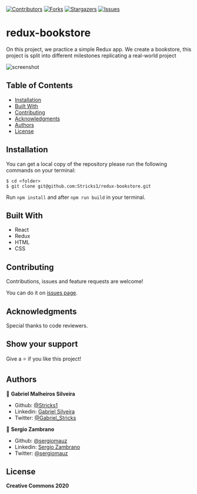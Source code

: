 [![Contributors][contributors-shield]][contributors-url]
[![Forks][forks-shield]][forks-url]
[![Stargazers][stars-shield]][stars-url]
[![Issues][issues-shield]][issues-url]

# redux-bookstore
On this project, we practice a simple Redux app. We create a bookstore, this project is split into different milestones replicating a real-world project

![screenshot](https://user-images.githubusercontent.com/36812672/95636721-6fda2f80-0a55-11eb-83f6-4a8a29165180.png)


## Table of Contents

* [Installation](#installation)
* [Built With](#built-with)
* [Contributing](#contributing)
* [Acknowledgments](#acknowledgments)
* [Authors](#author)
* [License](#license)


## Installation

You can get a local copy of the repository please run the following commands on your terminal:
```
$ cd <folder>
$ git clone git@github.com:Stricks1/redux-bookstore.git
```

Run `npm install` and after `npm run build` in your terminal.

## Built With
- React
- Redux
- HTML
- CSS


## Contributing

Contributions, issues and feature requests are welcome!

You can do it on [issues page](issues/).

## Acknowledgments

Special thanks to code reviewers.

## Show your support

Give a ⭐️ if you like this project!

## Authors

👤 **Gabriel Malheiros Silveira**

- Github: [@Stricks1](https://github.com/Stricks1)
- Linkedin: [Gabriel Silveira](https://linkedin.com/in/gabriel-malheiros-silveira/)
- Twitter: [@Gabriel_Stricks](https://twitter.com/Gabriel_Stricks)

👤 **Sergio Zambrano**

- Github: [@sergiomauz](https://github.com/sergiomauz)
- Linkedin: [Sergio Zambrano](https://www.linkedin.com/in/sergiomauz/)
- Twitter: [@sergiomauz](https://twitter.com/sergiomauz)

## License

<strong>Creative Commons 2020</strong>

<!-- MARKDOWN LINKS & IMAGES -->

[contributors-shield]: https://img.shields.io/github/contributors/stricks1/redux-bookstore.svg?style=flat-square
[contributors-url]: https://github.com/stricks1/redux-bookstore/graphs/contributors
[forks-shield]: https://img.shields.io/github/forks/stricks1/redux-bookstore.svg?style=flat-square
[forks-url]: https://github.com/stricks1/redux-bookstore/network/members
[stars-shield]: https://img.shields.io/github/stars/stricks1/redux-bookstore.svg?style=flat-square
[stars-url]: https://github.com/stricks1/redux-bookstore/stargazers
[issues-shield]: https://img.shields.io/github/issues/stricks1/redux-bookstore.svg?style=flat-square
[issues-url]: https://github.com/stricks1/redux-bookstore/issues